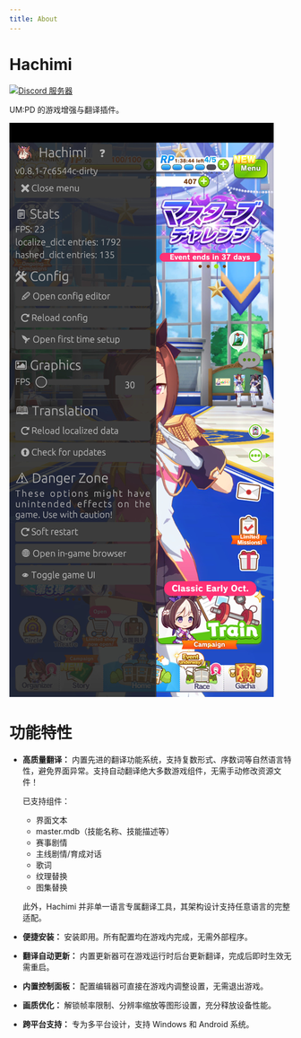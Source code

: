```yaml
---
title: About
---
```


# Hachimi
[![Discord 服务器](https://dcbadge.limes.pink/api/server/https://discord.gg/BVEt5FcxEn)](https://discord.gg/BVEt5FcxEn)

UM:PD 的游戏增强与翻译插件。

![Screenshot](/assets/screenshot.jpg)

# 功能特性
- **高质量翻译：** 内置先进的翻译功能系统，支持复数形式、序数词等自然语言特性，避免界面异常。支持自动翻译绝大多数游戏组件，无需手动修改资源文件！

    已支持组件：
    - 界面文本
    - master.mdb（技能名称、技能描述等）
    - 赛事剧情
    - 主线剧情/育成对话
    - 歌词
    - 纹理替换
    - 图集替换

    此外，Hachimi 并非单一语言专属翻译工具，其架构设计支持任意语言的完整适配。

- **便捷安装：** 安装即用。所有配置均在游戏内完成，无需外部程序。
- **翻译自动更新：** 内置更新器可在游戏运行时后台更新翻译，完成后即时生效无需重启。
- **内置控制面板：** 配置编辑器可直接在游戏内调整设置，无需退出游戏。
- **画质优化：** 解锁帧率限制、分辨率缩放等图形设置，充分释放设备性能。
- **跨平台支持：** 专为多平台设计，支持 Windows 和 Android 系统。